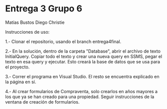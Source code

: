 # Entrega 3 Grupo 6

Matías Bustos
Diego Christie

Instrucciones de uso:

1.- Clonar el repositorio, usando el branch entrega4final.

2.- En la solución, dentro de la carpeta "Database", abrir el archivo de texto InitialQuery. Copiar todo el texto y crear una nueva query en SSMS, pegar el texto en esa query y ejecutar. Esto creará la base de datos que se usa para el proyecto.

3.- Correr el programa en Visual Studio. El resto se encuentra explicado en la página en sí.

4.- Al crear formularios de Compraventa, solo crearlos en años mayores a los que ya se han creado para una propiedad. Seguir instrucciones de la ventana de creación de formularios.
